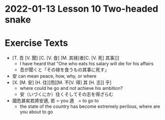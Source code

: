 # 2022-01-13 Lesson 10 Two-headed snake

# Exercise Texts
* [T. 吾 [V. 聞] [C. [V. 食] [M. 其禄]者[C. [V. 死] 其事]]]
  * I have heard that "One who eats his salary will die for his affairs
  * 吾が聞くと「その禄を食うもの其事に死す」
* 安 can mean peace, how, why, or where
* [X. [M. 安] [H. 往]]而[[M. 不[V. 得]  其 [H. 志]] 乎]
  * where could he go and not achieve his ambition?
  * 安（いづくにか）往くそしてその志を得ざらむ
* 國危甚矣若將安適, 若 = you 適　= to go to
  * the state of the country has become extremely perilous, where are you about to go

